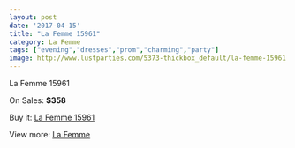 ```yaml
---
layout: post
date: '2017-04-15'
title: "La Femme 15961"
category: La Femme
tags: ["evening","dresses","prom","charming","party"]
image: http://www.lustparties.com/5373-thickbox_default/la-femme-15961.jpg
---
```

La Femme 15961

On Sales: **$358**
<a href="https://www.lustparties.com/en/la-femme/1797-la-femme-15961.html"><amp-img layout="responsive" width="600" height="600" src="//www.lustparties.com/5373-thickbox_default/la-femme-15961.jpg" alt="La Femme 15961 0" /></a>
<a href="https://www.lustparties.com/en/la-femme/1797-la-femme-15961.html"><amp-img layout="responsive" width="600" height="600" src="//www.lustparties.com/5374-thickbox_default/la-femme-15961.jpg" alt="La Femme 15961 1" /></a>

Buy it: [La Femme 15961](https://www.lustparties.com/en/la-femme/1797-la-femme-15961.html "La Femme 15961")

View more: [La Femme](https://www.lustparties.com/en/4-la-femme "La Femme")